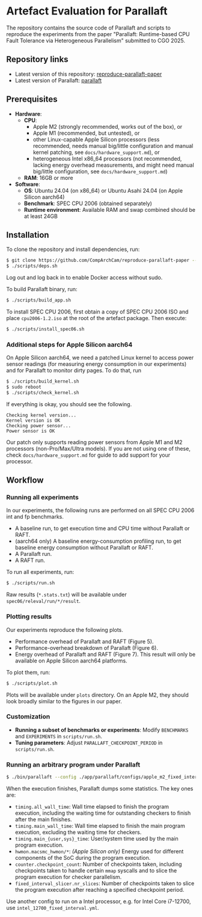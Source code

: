 # Artefact Evaluation for Parallaft

The repository contains the source code of Parallaft and scripts to reproduce the experiments from the paper "Parallaft: Runtime-based CPU Fault Tolerance via Heterogeneous Parallelism" submitted to CGO 2025.

## Repository links

- Latest version of this repository: [reproduce-parallaft-paper](https://github.com/CompArchCam/reproduce-parallaft-paper)
- Latest version of Parallaft: [parallaft](https://github.com/CompArchCam/parallaft)

## Prerequisites

- **Hardware**:
    - **CPU**:
        - Apple M2 (strongly recommended, works out of the box), or
        - Apple M1 (recommended, but untested), or
        - other Linux-capable Apple Silicon processors (less recommended, needs manual big/little configuration and manual kernel patching, see `docs/hardware_support.md`), or
        - heterogeneous Intel x86_64 processors (not recommended, lacking energy overhead measurements, and might need manual big/little configuration, see `docs/hardware_support.md`)
    - **RAM**: 16GB or more
- **Software**:
    - **OS**: Ubuntu 24.04 (on x86_64) or Ubuntu Asahi 24.04 (on Apple Silicon aarch64)
    - **Benchmark**: SPEC CPU 2006 (obtained separately)
    - **Runtime environment**: Available RAM and swap combined should be at least 24GB

## Installation

To clone the repository and install dependencies, run:

```sh
$ git clone https://github.com/CompArchCam/reproduce-parallaft-paper --recursive
$ ./scripts/deps.sh
```

Log out and log back in to enable Docker access without sudo.

To build Parallaft binary, run:

```sh
$ ./scripts/build_app.sh
```

To install SPEC CPU 2006, first obtain a copy of SPEC CPU 2006 ISO and place `cpu2006-1.2.iso` at the root of the artefact package. Then execute:

```sh
$ ./scripts/install_spec06.sh
```

### Additional steps for Apple Silicon aarch64

On Apple Silicon aarch64, we need a patched Linux kernel to access power sensor readings (for measuring energy consumption in our experiments) and for Parallaft to monitor dirty pages. To do that, run

```sh
$ ./scripts/build_kernel.sh
$ sudo reboot
$ ./scripts/check_kernel.sh
```

If everything is okay, you should see the following.

```
Checking kernel version...
Kernel version is OK
Checking power sensor...
Power sensor is OK
```

Our patch only supports reading power sensors from Apple M1 and M2 processors (non-Pro/Max/Ultra models). If you are not using one of these, check `docs/hardware_support.md` for guide to add support for your processor.

## Workflow

### Running all experiments

In our experiments, the following runs are performed on all SPEC CPU 2006 int and fp benchmarks.

* A baseline run, to get execution time and CPU time without Parallaft or RAFT.
* (aarch64 only) A baseline energy-consumption profiling run, to get baseline energy consumption without Parallaft or RAFT.
* A Parallaft run.
* A RAFT run.

To run all experiments, run:

```sh
$ ./scripts/run.sh
```

Raw results (`*.stats.txt`) will be available under `spec06/releval/run/*/result`.

### Plotting results

Our experiments reproduce the following plots.

* Performance overhead of Parallaft and RAFT (Figure 5).
* Performance-overhead breakdown of Parallaft (Figure 6).
* Energy overhead of Parallaft and RAFT (Figure 7). This result will only be available on Apple Silicon aarch64 platforms.

To plot them, run:

```sh
$ ./scripts/plot.sh
```

Plots will be available under `plots` directory. On an Apple M2, they should look broadly similar to the figures in our paper.

### Customization

- **Running a subset of benchmarks or experiments**: Modify `BENCHMARKS` and `EXPERIMENTS` in `scripts/run.sh`.
- **Tuning parameters**: Adjust `PARALLAFT_CHECKPOINT_PERIOD` in `scripts/run.sh`.

### Running an arbitrary program under Parallaft

```sh
$ ./bin/parallaft --config ./app/parallaft/configs/apple_m2_fixed_interval.yml -- path/to/your/program arg1 arg2
```

When the execution finishes, Parallaft dumps some statistics. The key ones are:

- `timing.all_wall_time`: Wall time elapsed to finish the program execution, including the waiting time for outstanding checkers to finish after the main finishes.
- `timing.main_wall_time`: Wall time elapsed to finish the main program execution, excluding the waiting time for checkers.
- `timing.main_{user,sys}_time`: User/system time used by the main program execution.
- `hwmon.macsmc_hwmon/*`: *(Apple Silicon only)* Energy used for different components of the SoC during the program execution.
- `counter.checkpoint_count`: Number of checkpoints taken, including checkpoints taken to handle certain `mmap` syscalls and to slice the program execution for checker parallelism.
- `fixed_interval_slicer.nr_slices`: Number of checkpoints taken to slice the program execution after reaching a specified checkpoint period.

Use another config to run on a Intel processor, e.g. for Intel Core i7-12700, use `intel_12700_fixed_interval.yml`.
